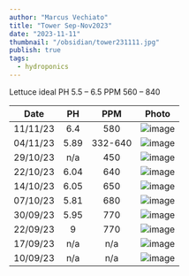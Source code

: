 ```yaml
---
author: "Marcus Vechiato"
title: "Tower Sep-Nov2023"
date: "2023-11-11"
thumbnail: "/obsidian/tower231111.jpg"
publish: true
tags:
  - hydroponics
--- 
```

Lettuce	ideal PH 5.5 – 6.5 PPM 560 – 840

| Date     | PH     | PPM    | Photo |
| -------- | :----: | :----: | :---: |
| 11/11/23 | 6.4  | 580  | ![image](/obsidian/tower231111.jpg) | 
| 04/11/23 | 5.89 | 332-640 | ![image](/obsidian/tower231104.jpg) | 
| 29/10/23 | n/a | 450  |  ![image](/obsidian/tower231029.jpeg)  |
| 22/10/23 | 6.04 | 640  |  ![image](/obsidian/tower231022.jpg)  |
| 14/10/23 | 6.05 | 650  |  ![image](/obsidian/tower231014.jpg)  |
| 07/10/23 | 5.81 | 680  |  ![image](/obsidian/tower231007.jpeg) |
| 30/09/23 | 5.95 | 770  |  ![image](/obsidian/tower230930.jpg)  |
| 22/09/23 | 9    | 770  |  ![image](/obsidian/tower230922.jpg)  | 
| 17/09/23 | n/a  | n/a  |  ![image](/obsidian/tower230917.png)  |
| 10/09/23 | n/a  | n/a  |  ![image](/obsidian/tower230923.png)  |
